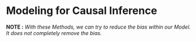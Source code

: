 # Modeling for Causal Inference









**NOTE :** _With these Methods, we can try to reduce the bias within our Model. It does not completely remove the bias._

